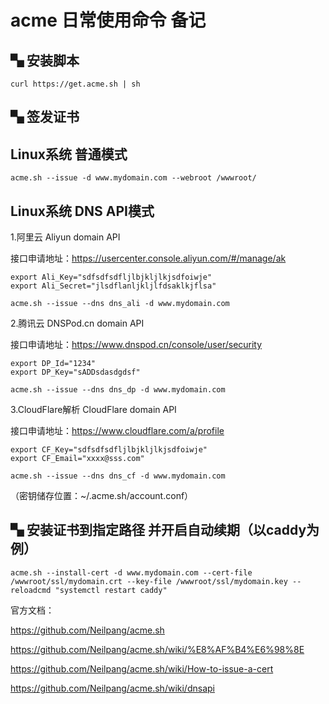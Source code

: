 # acme 日常使用命令 备记

## ▚ 安装脚本

```
curl https://get.acme.sh | sh
```

## ▚ 签发证书

## Linux系统 普通模式

```
acme.sh --issue -d www.mydomain.com --webroot /wwwroot/
```

## Linux系统 DNS API模式

1.阿里云 Aliyun domain API

接口申请地址：https://usercenter.console.aliyun.com/#/manage/ak

```
export Ali_Key="sdfsdfsdfljlbjkljlkjsdfoiwje"
export Ali_Secret="jlsdflanljkljlfdsaklkjflsa"

acme.sh --issue --dns dns_ali -d www.mydomain.com
```

2.腾讯云 DNSPod.cn domain API

接口申请地址：https://www.dnspod.cn/console/user/security

```
export DP_Id="1234"
export DP_Key="sADDsdasdgdsf"

acme.sh --issue --dns dns_dp -d www.mydomain.com
```

3.CloudFlare解析 CloudFlare domain API

接口申请地址：https://www.cloudflare.com/a/profile

```
export CF_Key="sdfsdfsdfljlbjkljlkjsdfoiwje"
export CF_Email="xxxx@sss.com"

acme.sh --issue --dns dns_cf -d www.mydomain.com
```

（密钥储存位置：~/.acme.sh/account.conf）

## ▚ 安装证书到指定路径 并开启自动续期（以caddy为例）

```
acme.sh --install-cert -d www.mydomain.com --cert-file /wwwroot/ssl/mydomain.crt --key-file /wwwroot/ssl/mydomain.key --reloadcmd "systemctl restart caddy"
```

官方文档：

https://github.com/Neilpang/acme.sh

https://github.com/Neilpang/acme.sh/wiki/%E8%AF%B4%E6%98%8E

https://github.com/Neilpang/acme.sh/wiki/How-to-issue-a-cert

https://github.com/Neilpang/acme.sh/wiki/dnsapi



